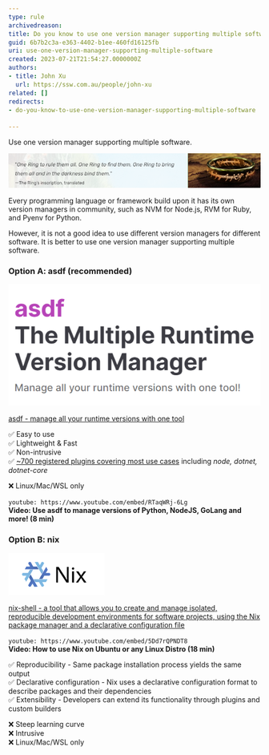 ```yaml
---
type: rule
archivedreason: 
title: Do you know to use one version manager supporting multiple software?
guid: 6b7b2c3a-e363-4402-b1ee-460fd16125fb
uri: use-one-version-manager-supporting-multiple-software
created: 2023-07-21T21:54:27.0000000Z
authors:
- title: John Xu
  url: https://ssw.com.au/people/john-xu
related: []
redirects:
- do-you-know-to-use-one-version-manager-supporting-multiple-software

---
```


Use one version manager supporting multiple software.

<!--endintro-->

![](ring.png)

Every programming language or framework build upon it has its own version managers in community, such as NVM for Node.js, RVM for Ruby, and Pyenv for Python.

However, it is not a good idea to use different version managers for different software. It is better to use one version manager supporting multiple software.


### Option A: asdf (recommended)

![](asdf.png)

[asdf - manage all your runtime versions with one tool](https://asdf-vm.com/#/)

✅ Easy to use  
✅ Lightweight & Fast  
✅ Non-intrusive  
✅ [~700 registered plugins covering most use cases](https://github.com/asdf-vm/asdf-plugins) including *node, dotnet, dotnet-core*  

❌ Linux/Mac/WSL only

`youtube: https://www.youtube.com/embed/RTaqWRj-6Lg`  
**Video: Use asdf to manage versions of Python, NodeJS, GoLang and more! (8 min)**

### Option B: nix

![](nix.png)

[nix-shell - a tool that allows you to create and manage isolated, reproducible development environments for software projects, using the Nix package manager and a declarative configuration file](https://nixos.org/#asciinema-demo-cover)

`youtube: https://www.youtube.com/embed/5Dd7rQPNDT8`  
**Video: How to use Nix on Ubuntu or any Linux Distro (18 min)**

✅ Reproducibility - Same package installation process yields the same output  
✅ Declarative configuration - Nix uses a declarative configuration format to describe packages and their dependencies  
✅ Extensibility - Developers can extend its functionality through plugins and custom builders  

❌ Steep learning curve  
❌ Intrusive  
❌ Linux/Mac/WSL only  

